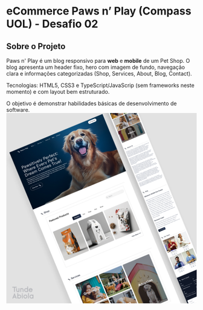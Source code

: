 #  eCommerce Paws n’ Play (Compass UOL) - Desafio 02

## Sobre o Projeto

Paws n' Play é um blog responsivo para **web** e **mobile** de um Pet Shop. O blog apresenta um header fixo, hero com imagem de fundo, navegação clara e informações categorizadas (Shop, Services, About, Blog, Contact). 

Tecnologias: HTML5, CSS3 e TypeScript/JavaScrip (sem frameworks neste momento) e com layout bem estruturado.

O objetivo é demonstrar habilidades básicas de desenvolvimento de software.
![imagem ilustrativa](/capa.jpg)

